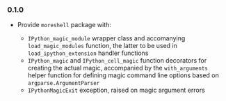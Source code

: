 ### 0.1.0

* Provide `moreshell` package with:

  * `IPython_magic_module` wrapper class and accomanying
    `load_magic_modules` function, the latter to be used in
    `load_ipython_extension` handler functions
  * `IPython_magic` and `IPython_cell_magic` function decorators for
    creating the actual magic, accompanied by the `with_arguments`
    helper function for defining magic command line options based on
    `argparse.ArgumentParser`
  * `IPythonMagicExit` exception, raised on magic argument errors
